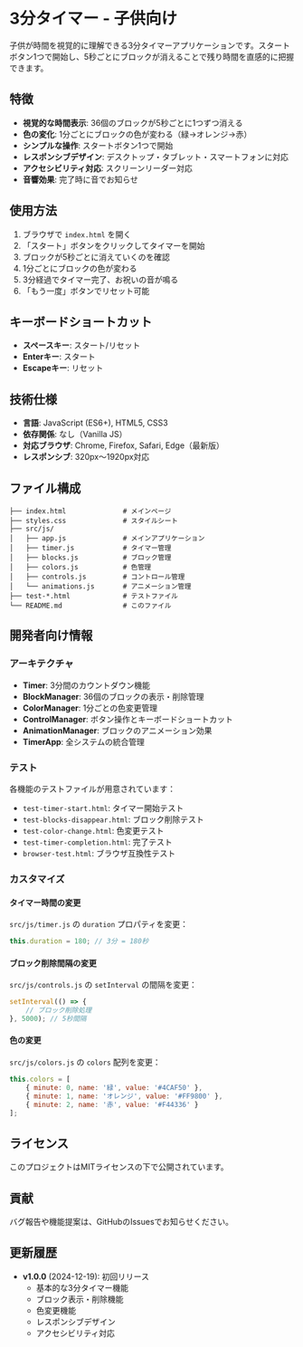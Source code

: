 # 3分タイマー - 子供向け

子供が時間を視覚的に理解できる3分タイマーアプリケーションです。スタートボタン1つで開始し、5秒ごとにブロックが消えることで残り時間を直感的に把握できます。

## 特徴

- **視覚的な時間表示**: 36個のブロックが5秒ごとに1つずつ消える
- **色の変化**: 1分ごとにブロックの色が変わる（緑→オレンジ→赤）
- **シンプルな操作**: スタートボタン1つで開始
- **レスポンシブデザイン**: デスクトップ・タブレット・スマートフォンに対応
- **アクセシビリティ対応**: スクリーンリーダー対応
- **音響効果**: 完了時に音でお知らせ

## 使用方法

1. ブラウザで `index.html` を開く
2. 「スタート」ボタンをクリックしてタイマーを開始
3. ブロックが5秒ごとに消えていくのを確認
4. 1分ごとにブロックの色が変わる
5. 3分経過でタイマー完了、お祝いの音が鳴る
6. 「もう一度」ボタンでリセット可能

## キーボードショートカット

- **スペースキー**: スタート/リセット
- **Enterキー**: スタート
- **Escapeキー**: リセット

## 技術仕様

- **言語**: JavaScript (ES6+), HTML5, CSS3
- **依存関係**: なし（Vanilla JS）
- **対応ブラウザ**: Chrome, Firefox, Safari, Edge（最新版）
- **レスポンシブ**: 320px〜1920px対応

## ファイル構成

```
├── index.html              # メインページ
├── styles.css              # スタイルシート
├── src/js/
│   ├── app.js              # メインアプリケーション
│   ├── timer.js            # タイマー管理
│   ├── blocks.js           # ブロック管理
│   ├── colors.js           # 色管理
│   ├── controls.js         # コントロール管理
│   └── animations.js       # アニメーション管理
├── test-*.html             # テストファイル
└── README.md               # このファイル
```

## 開発者向け情報

### アーキテクチャ

- **Timer**: 3分間のカウントダウン機能
- **BlockManager**: 36個のブロックの表示・削除管理
- **ColorManager**: 1分ごとの色変更管理
- **ControlManager**: ボタン操作とキーボードショートカット
- **AnimationManager**: ブロックのアニメーション効果
- **TimerApp**: 全システムの統合管理

### テスト

各機能のテストファイルが用意されています：

- `test-timer-start.html`: タイマー開始テスト
- `test-blocks-disappear.html`: ブロック削除テスト
- `test-color-change.html`: 色変更テスト
- `test-timer-completion.html`: 完了テスト
- `browser-test.html`: ブラウザ互換性テスト

### カスタマイズ

#### タイマー時間の変更

`src/js/timer.js` の `duration` プロパティを変更：

```javascript
this.duration = 180; // 3分 = 180秒
```

#### ブロック削除間隔の変更

`src/js/controls.js` の `setInterval` の間隔を変更：

```javascript
setInterval(() => {
    // ブロック削除処理
}, 5000); // 5秒間隔
```

#### 色の変更

`src/js/colors.js` の `colors` 配列を変更：

```javascript
this.colors = [
    { minute: 0, name: '緑', value: '#4CAF50' },
    { minute: 1, name: 'オレンジ', value: '#FF9800' },
    { minute: 2, name: '赤', value: '#F44336' }
];
```

## ライセンス

このプロジェクトはMITライセンスの下で公開されています。

## 貢献

バグ報告や機能提案は、GitHubのIssuesでお知らせください。

## 更新履歴

- **v1.0.0** (2024-12-19): 初回リリース
  - 基本的な3分タイマー機能
  - ブロック表示・削除機能
  - 色変更機能
  - レスポンシブデザイン
  - アクセシビリティ対応